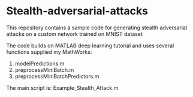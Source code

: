 # Stealth-adversarial-attacks
This repository contains a sample code for generating stealth adversarial attacks on a custom network trained on MNIST dataset

The code builds on MATLAB deep learning tutorial and uses several functions supplied my MathWorks:

1) modelPredictions.m
2) preprocessMiniBatch.m
3) preprocessMiniBatchPredictors.m

The main script is: Example_Stealth_Attack.m
